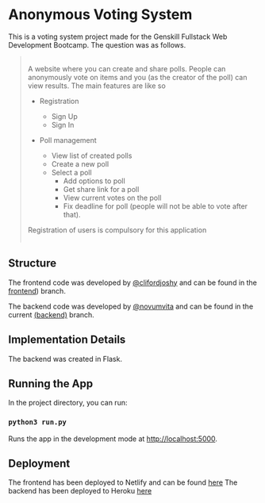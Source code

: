 # Anonymous Voting System

This is a voting system project made for the Genskill Fullstack Web Development Bootcamp. The question was as follows.

> <br/>
> A website where you can create and share polls. People can anonymously vote on items and you (as the creator of the poll) can view results. The main features are like so
>
> - Registration
>
>   - Sign Up
>   - Sign In
>
> - Poll management
>   - View list of created polls
>   - Create a new poll
>   - Select a poll
>     - Add options to poll
>     - Get share link for a poll
>     - View current votes on the poll
>     - Fix deadline for poll (people will not be able to vote after that).
>
> Registration of users is compulsory for this application
> <br/><br/>

## Structure

The frontend code was developed by [@clifordjoshy](https://github.com/clifordjoshy) and can be found in the [frontend](https://github.com/clifordjoshy/voting-system-project/tree/frontend)) branch.

The backend code was developed by [@novumvita](https://github.com/novumvita) and can be found in the current [(backend)](https://github.com/clifordjoshy/voting-system-project/tree/backend) branch.

## Implementation Details

The backend was created in Flask.

## Running the App

In the project directory, you can run:

### `python3 run.py`

Runs the app in the development mode at [http://localhost:5000](http://localhost:5000).

## Deployment

The frontend has been deployed to Netlify and can be found [here](https://votey.netlify.app/)
The backend has been deployed to Heroku [here](https://voting-system-proj.herokuapp.com/)
